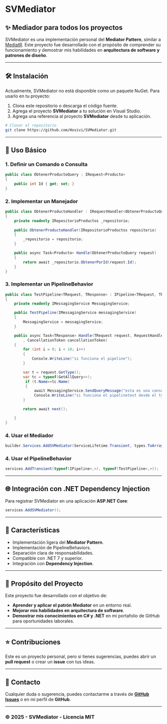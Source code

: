 # SVMediator

## ✨ Mediador para todos los proyectos

SVMediator es una implementación personal del **Mediator Pattern**, similar a [MediatR](https://github.com/jbogard/MediatR). Este proyecto fue desarrollado con el propósito de comprender su funcionamiento y demostrar mis habilidades en **arquitectura de software y patrones de diseño**.

---

## 🛠️ Instalación

Actualmente, SVMediator no está disponible como un paquete NuGet. Para usarlo en tu proyecto:

1. Clona este repositorio o descarga el código fuente.
2. Agrega el proyecto **SVMediator** a tu solución en Visual Studio.
3. Agrega una referencia al proyecto **SVMediator** desde tu aplicación.

```sh
# Clonar el repositorio
git clone https://github.com/Hosivi/SVMediator.git
```

---

## 🔧 Uso Básico

### 1. Definir un Comando o Consulta
```csharp
public class ObtenerProductoQuery : IRequest<Producto>
{
    public int Id { get; set; }
}
```

### 2. Implementar un Manejador
```csharp
public class ObtenerProductoHandler : IRequestHandler<ObtenerProductoQuery, Producto>
{
    private readonly IRepositorioProductos _repositorio;
    
    public ObtenerProductoHandler(IRepositorioProductos repositorio)
    {
        _repositorio = repositorio;
    }

    public async Task<Producto> Handle(ObtenerProductoQuery request)
    {
        return await _repositorio.ObtenerPorId(request.Id);
    }
}
```
### 3. Implementar un PipelineBehavior
```csharp
public class TestPipeline<TRequest, TResponse> : IPipeline<TRequest, TResponse>
{
    private readonly IMessagingService MessagingService;

    public TestPipeline(IMessagingService messagingService)
    {
        MessagingService = messagingService;
    }

    public async Task<TResponse> Handle(TRequest request, RequestHandlerDelegate<TResponse> next
        , CancellationToken cancellationToken)
    {
        for (int i = 0; i < 10; i++)
        {
            Console.WriteLine("si funciona el pipeline");
        }

        var t = request.GetType();
        var tc = typeof(GetAllQuery<>);
         if (t.Name==tc.Name)
         {
             await MessagingService.SendQueryMessage("esta es una consulta del test", (() => next.Invoke()));
             Console.WriteLine("si funciona el pipelinetest desde el type");
        }

        return await next(); 

    }
}
```

### 4. Usar el Mediador
```csharp
builder.Services.AddSVMediator(ServiceLifetime.Transient, types.ToArray());
```

### 4. Usar el PipelineBehavior
```csharp
services.AddTransient(typeof(IPipeline<,>), typeof(TestPipeline<,>));
```
---

## 🌐 Integración con .NET Dependency Injection
Para registrar SVMediator en una aplicación **ASP.NET Core**:

```csharp
services.AddSVMediator();
```

---

## 👀 Características
- Implementación ligera del **Mediator Pattern**.
- Implementación de PipelineBehaviors.
- Separación clara de responsabilidades.
- Compatible con .NET 7 y superior.
- Integración con **Dependency Injection**.

---

## 🚀 Propósito del Proyecto
Este proyecto fue desarrollado con el objetivo de:
- **Aprender y aplicar el patrón Mediator** en un entorno real.
- **Mejorar mis habilidades en arquitectura de software**.
- **Demostrar mis conocimientos en C# y .NET** en mi portafolio de GitHub para oportunidades laborales.

---

## ⭐ Contribuciones
Este es un proyecto personal, pero si tienes sugerencias, puedes abrir un **pull request** o crear un **issue** con tus ideas.

---

## 👋 Contacto
Cualquier duda o sugerencia, puedes contactarme a través de **[GitHub Issues](https://github.com/Hosivi/SVMediator/issues)** o en mi perfil de **GitHub**.

---

### © 2025 - SVMediator - Licencia MIT
